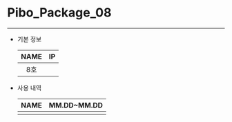 # Pibo_Package_08
---

* 기본 정보

    |NAME|IP|
    |:---:|:---:|
    |8호||


* 사용 내역

    |NAME|MM.DD~MM.DD|
    |:---:|:---:|
    |||


    
